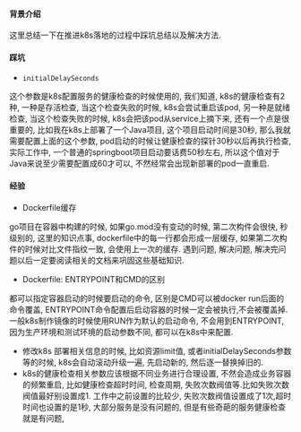 #### 背景介绍

这里总结一下在推进k8s落地的过程中踩坑总结以及解决方法.

#### 踩坑

* `initialDelaySeconds`

这个参数是k8s配置服务的健康检查的时候使用的, 我们知道, k8s的健康检查有2种, 一种是存活检查, 当这个检查失败的时候, k8s会尝试重启该pod, 另一种是就绪检查, 当这个检查失败的时候, k8s会把该pod从service上摘下来, 还有一个点是很重要的, 比如我在k8s上部署了一个Java项目, 这个项目启动时间是30秒, 那么我就需要配置上面的这个参数, pod启动的时候让健康检查的探针30秒以后再执行检查,实际工作中, 一个普通的springboot项目启动要话费50秒左右, 所以这个值对于Java来说至少需要配置成60才可以, 不然经常会出现新部署的pod一直重启.

#### 经验

* Dockerfile缓存

go项目在容器中构建的时候, 如果go.mod没有变动的时候, 第二次构件会很快, 秒级别的, 这里的知识点事, dockerfile中的每一行都会形成一层缓存, 如果第二次构件的时候对比文件指纹一致, 会使用上一次的缓存.
遇到问题, 解决问题, 解决完问题以后一定要阅读相关的文档来巩固这些基础知识.

* Dockerfile: ENTRYPOINT和CMD的区别

都可以指定容器启动的时候要启动的命令, 区别是CMD可以被docker run后面的命令覆盖, ENTRYPOINT命令配置后启动容器的时候一定会被执行,不会被覆盖掉.一般k8s制作镜像的时候使用RUN作为默认的启动命令, 不会用到ENTRYPOINT, 因为生产环境和测试环境的启动参数不同, 都可以在k8s中来配置.

* 修改k8s 部署相关信息的时候, 比如资源limit值, 或者initialDelaySeconds参数等的时候, k8s会自动滚动升级一遍, 先启动新的, 然后逐一替换掉旧的.
* k8s的健康检查相关参数应该根据不同业务进行合理设置, 不然会造成业务容器的频繁重启, 比如健康检查超时时间, 检查周期, 失败次数阀值等.比如失败次数阀值最好别设置成1. 工作中之前设置的比较少, 失败次数阀值设置成了1次,超时时间也设置的是1秒, 大部分服务是没有问题的, 但是有些奇葩的服务健康检查就是有问题,